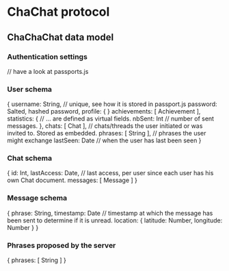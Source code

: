 # ChaChat protocol

## ChaChaChat data model
### Authentication settings
// have a look at passports.js

### User schema
{
  username: String, // unique, see how it is stored in passport.js
  password: Salted, hashed password,
  profile: {
  }
  achievements: [ Achievement ],
  statistics: {
    // ... are defined as virtual fields.
    nbSent: Int // number of sent messages.
  },
  chats: [ Chat ], // chats/threads the user initiated or was invited to. Stored as embedded.
  phrases: [ String ], // phrases the user might exchange
  lastSeen: Date // when the user has last been seen
}

### Chat schema
{
  id: Int,
  lastAccess: Date, // last access, per user since each user has his own Chat document.
  messages: [ Message ]
}

### Message schema
{
  phrase: String,
  timestamp: Date // timestamp at which the message has been sent to determine if it is unread.
  location: {
    latitude: Number,
    longitude: Number
  }
}

### Phrases proposed by the server
{
  phrases: [ String ]
}

